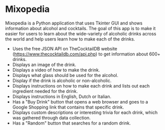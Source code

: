 # Mixopedia
Mixopedia is a Python application that uses Tkinter GUI and shows information about alcohol and cocktails. The goal of this app is to make it easier for users to learn about the wide-variety of alcoholic drinks across the world and help users learn how to make each of the drinks. 
- Uses the free JSON API on TheCocktailDB website (https://www.thecocktaildb.com/api.php) to get information about 600+ drinks. 
- Displays an image of the drink.
- Displays a video of how to make the drink.
- Displays what glass should be used for the alcohol.
- Display if the drink is alcoholic or non-alcoholic.
- Displays instructions on how to make each drink and lists out each ingredient needed for the drink.
- Displays instructions in English, Dutch or Italian.
- Has a "Buy Drink" button that opens a web browser and goes to a Google Shopping link that contains that specific drink.
- Displays custom descriptions or interesting trivia for each drink, which was gathered through data collection.
- Has a "Random" button that searches for a random drink. 
